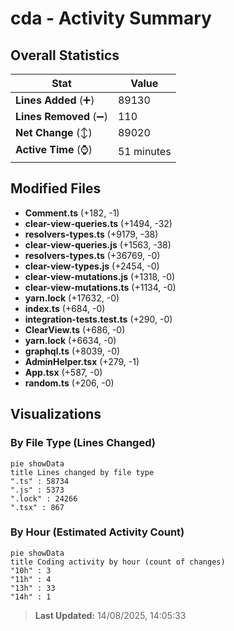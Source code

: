# cda - Activity Summary 

## Overall Statistics

| Stat                   | Value                                                             |
| ---------------------- | ----------------------------------------------------------------- |
| **Lines Added** (➕)   | 89130                                          |
| **Lines Removed** (➖) | 110                                        |
| **Net Change** (↕)    | 89020                |
| **Active Time** (⌚)   | 51 minutes |


## Modified Files
- **Comment.ts** (+182, -1)
- **clear-view-queries.ts** (+1494, -32)
- **resolvers-types.ts** (+9179, -38)
- **clear-view-queries.js** (+1563, -38)
- **resolvers-types.ts** (+36769, -0)
- **clear-view-types.js** (+2454, -0)
- **clear-view-mutations.js** (+1318, -0)
- **clear-view-mutations.ts** (+1134, -0)
- **yarn.lock** (+17632, -0)
- **index.ts** (+684, -0)
- **integration-tests.test.ts** (+290, -0)
- **ClearView.ts** (+686, -0)
- **yarn.lock** (+6634, -0)
- **graphql.ts** (+8039, -0)
- **AdminHelper.tsx** (+279, -1)
- **App.tsx** (+587, -0)
- **random.ts** (+206, -0)

## Visualizations

### By File Type (Lines Changed)

```mermaid
pie showData
title Lines changed by file type
".ts" : 58734
".js" : 5373
".lock" : 24266
".tsx" : 867
```

### By Hour (Estimated Activity Count)

```mermaid
pie showData
title Coding activity by hour (count of changes)
"10h" : 3
"11h" : 4
"13h" : 33
"14h" : 1
```


> **Last Updated:** 14/08/2025, 14:05:33